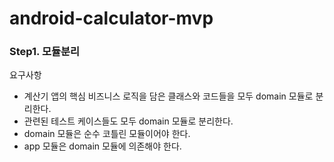 # android-calculator-mvp

### Step1. 모듈분리

요구사항 

- 계산기 앱의 핵심 비즈니스 로직을 담은 클래스와 코드들을 모두 domain 모듈로 분리한다.
- 관련된 테스트 케이스들도 모두 domain 모듈로 분리한다.
- domain 모듈은 순수 코틀린 모듈이어야 한다.
- app 모듈은 domain 모듈에 의존해야 한다.
